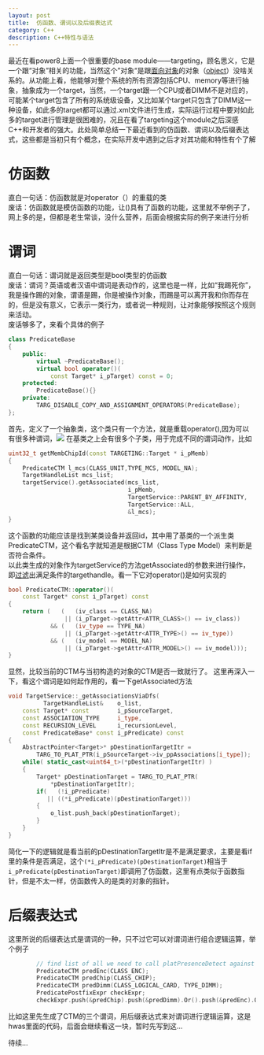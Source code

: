```yaml
---
layout: post
title:  仿函数、谓词以及后缀表达式
category: C++ 
description: C++特性与语法
---
```


最近在看power8上面一个很重要的base module——targeting，顾名思义，它是一个跟“对象”相关的功能，当然这个”对象“是跟<ins>面向对象</ins>的对象（<ins>object</ins>）没啥关系的。从功能上看，他能够对整个系统的所有资源包括CPU、memory等进行抽象，抽象成为一个target，当然，一个target跟一个CPU或者DIMM不是对应的，可能某个target包含了所有的系统级设备，又比如某个target只包含了DIMM这一种设备，如此多的target都可以通过.xml文件进行生成，实际运行过程中要对如此多的target进行管理是很困难的，况且在看了targeting这个module之后深感C++和开发者的强大。此处简单总结一下最近看到的仿函数、谓词以及后缀表达式，这些都是当初只有个概念，在实际开发中遇到之后才对其功能和特性有个了解
<!--description-->
# 仿函数
直白一句话：<span class="green">仿函数就是对operator（）的重载的类</span>  
废话：仿函数就是模仿函数的功能，让()具有了函数的功能，这里就不举例子了，网上多的是，但都是老生常谈，没什么营养，后面会根据实际的例子来进行分析  

# 谓词
直白一句话：<span class="green">谓词就是返回类型是bool类型的仿函数</span>    
废话：谓词？英语或者汉语中谓词是表动作的，这里也是一样，比如“我踢死你”，我是操作踢的对象，谓语是踢，你是被操作对象，而踢是可以离开我和你而存在的，但是没有意义，它表示一类行为，或者说一种规则，让对象能够按照这个规则来活动。  
废话够多了，来看个具体的例子
```c++
class PredicateBase
{
    public:
        virtual ~PredicateBase();
        virtual bool operator()(
            const Target* i_pTarget) const = 0;
    protected:
        PredicateBase(){}
    private:
        TARG_DISABLE_COPY_AND_ASSIGNMENT_OPERATORS(PredicateBase);
};
```
首先，定义了一个抽象类，这个类只有一个方法，就是重载operator(),因为可以有很多种谓词，![]({{site.baseurl}}/assets/img/image.png)
在基类之上会有很多个子类，用于完成不同的谓词动作，比如
```c++
uint32_t getMembChipId(const TARGETING::Target * i_pMemb)
{
    PredicateCTM l_mcs(CLASS_UNIT,TYPE_MCS, MODEL_NA);
    TargetHandleList mcs_list;
    targetService().getAssociated(mcs_list,
                                  i_pMemb,
                                  TargetService::PARENT_BY_AFFINITY,
                                  TargetService::ALL,
                                  &l_mcs);
}
```
这个函数的功能应该是找到某类设备并返回id，其中用了基类的一个派生类PredicateCTM，这个看名字就知道是根据CTM（Class Type Model）来判断是否符合条件。  
以此类生成的对象作为targetService的方法getAssociated的参数来进行操作，即<ins>过滤</ins>出满足条件的targethandle。看一下它对operator()是如何实现的
```c++
bool PredicateCTM::operator()(
    const Target* const i_pTarget) const
{
    return (   (   (iv_class == CLASS_NA)
                || (i_pTarget->getAttr<ATTR_CLASS>() == iv_class))
            && (   (iv_type == TYPE_NA)
                || (i_pTarget->getAttr<ATTR_TYPE>() == iv_type))
            && (   (iv_model == MODEL_NA)
                || (i_pTarget->getAttr<ATTR_MODEL>() == iv_model)));
}
```
显然，比较当前的CTM与当初构造的对象的CTM是否一致就行了。
这里再深入一下，看这个谓词是如何起作用的，看一下getAssociated方法

<!-- <details>
  <summary>点击展开</summary>
</details> -->

```c++
void TargetService::_getAssociationsViaDfs(
          TargetHandleList&    o_list,
    const Target* const        i_pSourceTarget,
    const ASSOCIATION_TYPE     i_type,
    const RECURSION_LEVEL      i_recursionLevel,
    const PredicateBase* const i_pPredicate) const
{
    AbstractPointer<Target>* pDestinationTargetItr =
        TARG_TO_PLAT_PTR(i_pSourceTarget->iv_ppAssociations[i_type]);
    while( static_cast<uint64_t>(*pDestinationTargetItr) )
    {
        Target* pDestinationTarget = TARG_TO_PLAT_PTR(
            *pDestinationTargetItr);
        if(   (!i_pPredicate)
           || ((*i_pPredicate)(pDestinationTarget)))
        {
            o_list.push_back(pDestinationTarget);
        }
    }
}
```
简化一下的逻辑就是看当前的pDestinationTargetItr是不是满足要求，主要是看if里的条件是否满足，这个`(*i_pPredicate)(pDestinationTarget)`相当于`i_pPredicate(pDestinationTarget)`即调用了仿函数，这里有点类似于函数指针，但是不太一样，仿函数传入的是类的对象的指针。

# 后缀表达式
这里所说的后缀表达式是谓词的一种，只不过它可以对谓词进行组合逻辑运算，举个例子
```c++
        // find list of all we need to call platPresenceDetect against
        PredicateCTM predEnc(CLASS_ENC);
        PredicateCTM predChip(CLASS_CHIP);
        PredicateCTM predDimm(CLASS_LOGICAL_CARD, TYPE_DIMM);
        PredicatePostfixExpr checkExpr;
        checkExpr.push(&predChip).push(&predDimm).Or().push(&predEnc).Or();
```
比如这里先生成了CTM的三个谓词，用后缀表达式来对谓词进行逻辑运算，这是hwas里面的代码，后面会继续看这一块，暂时先写到这...  

待续...

